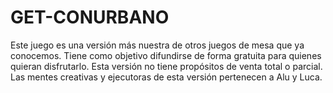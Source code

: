 # GET-CONURBANO
Este juego es una versión más nuestra de otros juegos de mesa que ya conocemos. Tiene como objetivo difundirse de forma gratuita para quienes quieran disfrutarlo. Esta versión no tiene propósitos de venta total o parcial. Las mentes creativas y ejecutoras de esta versión pertenecen a Alu y Luca.
